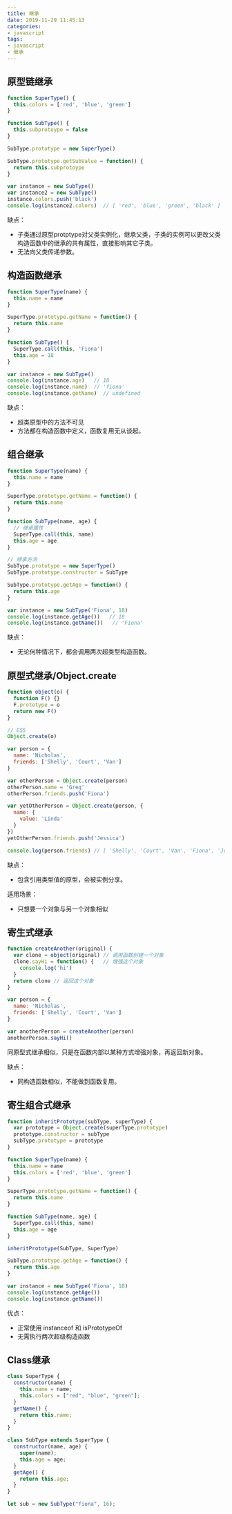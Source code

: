 ```yaml
---
title: 继承
date: 2019-11-29 11:45:13
categories:
- javascript
tags:
- javascript
- 继承
---
```


## 原型链继承

```javascript
function SuperType() {
  this.colors = ['red', 'blue', 'green']
}

function SubType() {
  this.subprotoype = false
}

SubType.prototype = new SuperType()

SubType.prototype.getSubValue = function() {
  return this.subprotoype
}

var instance = new SubType()
var instance2 = new SubType()
instance.colors.push('black')
console.log(instance2.colors)  // [ 'red', 'blue', 'green', 'black' ]
```

缺点：

- 子类通过原型protptype对父类实例化，继承父类，子类的实例可以更改父类构造函数中的继承的共有属性，直接影响其它子类。
- 无法向父类传递参数。

## 构造函数继承

```javascript
function SuperType(name) {
  this.name = name
}

SuperType.prototype.getName = function() {
  return this.name
}

function SubType() {
  SuperType.call(this, 'Fiona')
  this.age = 18
}

var instance = new SubType()
console.log(instance.age)   // 18
console.log(instance.name)  // 'fiona'
console.log(instance.getName)  // undefined
```

缺点：

- 超类原型中的方法不可见
- 方法都在构造函数中定义，函数复用无从谈起。

## 组合继承

```javascript
function SuperType(name) {
  this.name = name
}

SuperType.prototype.getName = function() {
  return this.name
}

function SubType(name, age) {
  // 继承属性
  SuperType.call(this, name)
  this.age = age
}

// 继承方法
SubType.prototype = new SuperType()
SubType.prototype.constructor = SubType

SubType.prototype.getAge = function() {
  return this.age
}

var instance = new SubType('Fiona', 18)
console.log(instance.getAge())   // 18
console.log(instance.getName())   // 'Fiona'
```

缺点：

- 无论何种情况下，都会调用两次超类型构造函数。

## 原型式继承/Object.create

```javascript
function object(o) {
  function F() {}
  F.prototype = o
  return new F()
}

// ES5
Object.create(o)

var person = {
  name: 'Nicholas',
  friends: ['Shelly', 'Court', 'Van']
}

var otherPerson = Object.create(person)
otherPerson.name = 'Greg'
otherPerson.friends.push('Fiona')

var yetOtherPerson = Object.create(person, {
  name: {
    value: 'Linda'
  }
})
yetOtherPerson.friends.push('Jessica')

console.log(person.friends) // [ 'Shelly', 'Court', 'Van', 'Fiona', 'Jessica' ]
```

缺点：

- 包含引用类型值的原型，会被实例分享。

适用场景：

- 只想要一个对象与另一个对象相似

## 寄生式继承

```javascript
function createAnother(original) {
  var clone = object(original) // 调用函数创建一个对象
  clone.sayHi = function() {   // 增强这个对象
    console.log('hi')
  }
  return clone // 返回这个对象
}

var person = {
  name: 'Nicholas',
  friends: ['Shelly', 'Court', 'Van']
}

var anotherPerson = createAnother(person)
anotherPerson.sayHi()
```

同原型式继承相似，只是在函数内部以某种方式增强对象，再返回新对象。

缺点：

- 同构造函数相似，不能做到函数复用。

## 寄生组合式继承

```javascript
function inheritPrototype(subType, superType) {
  var prototype = Object.create(superType.prototype)
  prototype.constructor = subType
  subType.prototype = prototype
}

function SuperType(name) {
  this.name = name
  this.colors = ['red', 'blue', 'green']
}

SuperType.prototype.getName = function() {
  return this.name
}

function SubType(name, age) {
  SuperType.call(this, name)
  this.age = age
}

inheritPrototype(SubType, SuperType)

SubType.prototype.getAge = function() {
  return this.age
}

var instance = new SubType('Fiona', 18)
console.log(instance.getAge())
console.log(instance.getName())
```

优点：

- 正常使用 instanceof 和 isPrototypeOf
- 无需执行两次超级构造函数

## Class继承

```javascript
class SuperType {
  constructor(name) {
    this.name = name;
    this.colors = ["red", "blue", "green"];
  }
  getName() {
    return this.name;
  }
}

class SubType extends SuperType {
  constructor(name, age) {
    super(name);
    this.age = age;
  }
  getAge() {
    return this.age;
  }
}

let sub = new SubType("fiona", 16);
```
